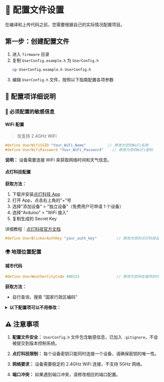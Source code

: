# 🚀 配置文件设置

在编译和上传代码之前，您需要根据自己的实际情况配置项目。

## 第一步：创建配置文件

1. 进入 `firmware` 目录
2. 复制 `UserConfig.example.h` 为 `UserConfig.h`
   ```bash
   cp UserConfig.example.h UserConfig.h
   ```
3. 编辑 `UserConfig.h` 文件，按照以下指南配置各项参数

## 📝 配置项详细说明

### 🔐 必须配置的敏感信息

#### WiFi 配置

> 仅支持 2.4GHz WiFi

```cpp
#define UserWifiSSID "Your_WiFi_Name"          // 修改为您的WiFi名称
#define UserWifiPassword "Your_WiFi_Password"    // 修改为您的WiFi密码
```

**说明：** 设备需要连接 WiFi 来获取网络时间和天气信息。

#### 点灯科技配置

**获取方法：**

1. 下载并安装[点灯科技 App](https://diandeng.tech/dev)
2. 打开 App，点击右上角的"+"号
3. 选择"添加设备" > "独立设备"（免费用户可申请 1 个设备）
4. 选择"Arduino" > "WiFi 接入"
5. 复制生成的 Secret Key

详细教程：[点灯科技官方文档](https://diandeng.tech/doc/getting-start-8266#%E5%9C%A8app%E4%B8%AD%E6%B7%BB%E5%8A%A0%E8%AE%BE%E5%A4%87%EF%BC%8C%E8%8E%B7%E5%8F%96secret-key)

```cpp
#define UserBlinkerAuthKey "your_auth_key"         // 修改为您的点灯科技设备密钥
```

### 🌍 地理位置配置

#### 城市代码

```cpp
#define UserWeatherCityCode 440123                 // 修改为您所在城市的代码
```

**获取方法：**

- 自行查询，搜索 "国家行政区编码"

<details>
<summary><b>以下配置项可以不用修改：</b></summary>

### 🔧 网络服务配置（可选）

```cpp
#define UserHttpServerPort 1229                    // HTTP服务器监听端口
#define UserUdpLocalPort 2506                      // 本地UDP监听端口
#define UserUdpBroadcastPort 1998                  // 远程广播端口

// HTTP API 安全配置（留空 "" 表示禁用API密钥验证，所有敏感接口将无需验证即可访问）
#define UserHttpApiKey "cute_clock_2025"           // HTTP API访问密钥

```

**说明：**
- **端口**：如果这些端口在您的网络中被占用，可以修改为其他可用端口。
- **API 密钥**：
  - 用于保护敏感接口（如灯光、电脑控制）。
  - **跳过验证**：将密钥设置为空字符串 (`""`) 可以关闭安全验证，此时所有接口都不再需要 `X-API-Key` 请求头。**这在安全的内网环境中可以简化调试，但不建议在不受信任的网络中使用。**

### 🏠 设备标识配置（可选）

// 配套小程序所用到的 设备基本信息

```cpp
#define UserDeviceId "esp8266-bedroom-01"           // 设备唯一标识
#define UserDeviceRoomName "卧室1"                 // 房间名称
#define UserLightDeviceName "卧室大灯"             // 灯设备名称
#define UserClockDeviceName "客厅时钟"             // 时钟设备名称
```

**建议：** 根据您的实际部署位置修改这些标识，便于在多设备环境中区分。

### 🎛️ 硬件显示配置（可选）

```cpp
#define UserClockBrightnessMin 0                   // 时钟最低亮度
#define UserClockBrightnessMax 15                  // 时钟最高亮度
#define UserClockBrightnessDefault 2               // 时钟默认亮度
#define UserLoveDisplayText "I&Y"                  // 爱心模式显示的文字，& 会在代码中替换为爱心符号
```

## 🛠️ 高级配置

### 系统参数调整

```cpp
#define UserWifiConnectMaxRetry 20                // WiFi连接最大重试次数
#define UserNtpCheckInterval 2000                  // NTP时间校正检查间隔(毫秒)
#define UserWeatherUpdateInterval 3000000          // 天气更新间隔(毫秒，约50分钟)
#define UserUdpBroadcastInterval 5000              // UDP广播间隔(毫秒)
#define UserEepromStartAddress 2500                // EEPROM起始地址
```

</details>

## ⚠️ 注意事项

1. **配置文件安全：** `UserConfig.h` 文件包含敏感信息，已加入 `.gitignore`，不会被提交到版本控制系统。

2. **点灯科技限制：** 每个设备密钥只能同时连接一个设备，请确保密钥的唯一性。

3. **网络要求：** 设备需要稳定的 2.4GHz WiFi 连接，不支持 5GHz 网络。

4. **端口冲突：** 如果遇到端口冲突，请修改相应的端口配置。
